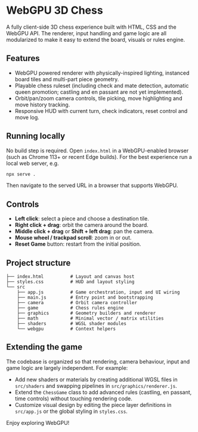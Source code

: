 # WebGPU 3D Chess

A fully client-side 3D chess experience built with HTML, CSS and the WebGPU API. The renderer, input handling and game logic are all modularized to make it easy to extend the board, visuals or rules engine.

## Features

- WebGPU powered renderer with physically-inspired lighting, instanced board tiles and multi-part piece geometry.
- Playable chess ruleset (including check and mate detection, automatic queen promotion; castling and en passant are not yet implemented).
- Orbit/pan/zoom camera controls, tile picking, move highlighting and move history tracking.
- Responsive HUD with current turn, check indicators, reset control and move log.

## Running locally

No build step is required. Open `index.html` in a WebGPU-enabled browser (such as Chrome 113+ or recent Edge builds). For the best experience run a local web server, e.g.

```bash
npx serve .
```

Then navigate to the served URL in a browser that supports WebGPU.

## Controls

- **Left click**: select a piece and choose a destination tile.
- **Right click + drag**: orbit the camera around the board.
- **Middle click + drag** or **Shift + left drag**: pan the camera.
- **Mouse wheel / trackpad scroll**: zoom in or out.
- **Reset Game** button: restart from the initial position.

## Project structure

```
├── index.html          # Layout and canvas host
├── styles.css          # HUD and layout styling
└── src
    ├── app.js          # Game orchestration, input and UI wiring
    ├── main.js         # Entry point and bootstrapping
    ├── camera          # Orbit camera controller
    ├── game            # Chess rules engine
    ├── graphics        # Geometry builders and renderer
    ├── math            # Minimal vector / matrix utilities
    ├── shaders         # WGSL shader modules
    └── webgpu          # Context helpers
```

## Extending the game

The codebase is organized so that rendering, camera behaviour, input and game logic are largely independent. For example:

- Add new shaders or materials by creating additional WGSL files in `src/shaders` and swapping pipelines in `src/graphics/renderer.js`.
- Extend the `ChessGame` class to add advanced rules (castling, en passant, time controls) without touching rendering code.
- Customize visual design by editing the piece layer definitions in `src/app.js` or the global styling in `styles.css`.

Enjoy exploring WebGPU!
